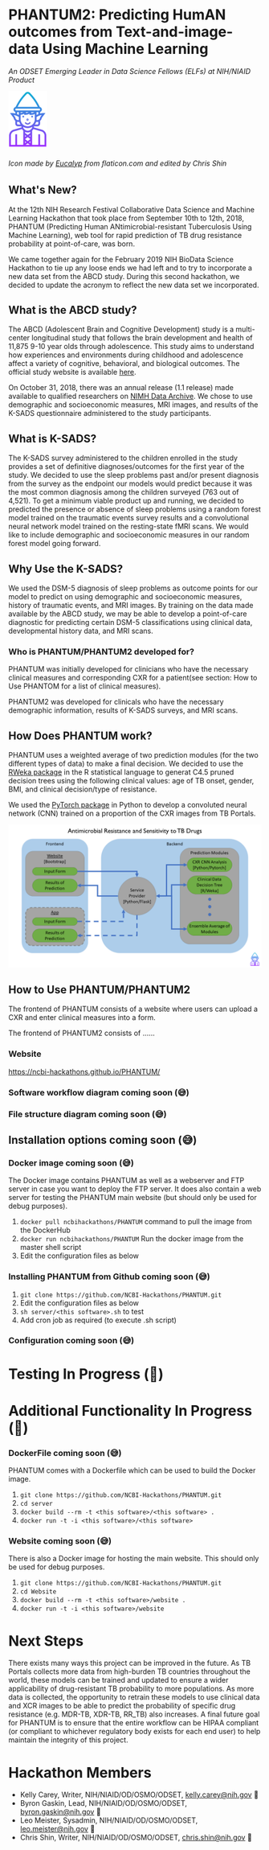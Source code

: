 # PHANTUM2: Predicting HumAN outcomes from Text-and-image-data Using Machine Learning

*An ODSET Emerging Leader in Data Science Fellows (ELFs) at NIH/NIAID Product*


![alt text](https://github.com/NCBI-Hackathons/Expanding-a-versatile-antimicrobial-resistance-pipeline/blob/master/final%20elf-icon%20size.png "elf logo") 

###### Icon made by [Eucalyp](https://www.flaticon.com/authors/eucalyp) from flaticon.com and edited by Chris Shin


## What's New?
At the 12th NIH Research Festival Collaborative Data Science and Machine Learning Hackathon that took place from September 10th to 12th, 2018, PHANTUM (Predicting Human ANtimicrobial-resistant Tuberculosis Using Machine Learning), web tool for rapid prediction of TB drug resistance probability at point-of-care, was born.

We came together again for the February 2019 NIH BioData Science Hackathon to tie up any loose ends we had left and to try to incorporate a new data set from the ABCD study. During this second hackathon, we decided to update the acronym to reflect the new data set we incorporated. 

## What is the ABCD study?
The ABCD (Adolescent Brain and Cognitive Development) study is a multi-center longitudinal study that follows the brain development and health of 11,875 9-10 year olds through adolescence. This study aims to understand how experiences and environments during childhood and adolescence affect a variety of cognitive, behavioral, and biological outcomes. The official study website is available [here](https://abcdstudy.org/index.html).

On October 31, 2018, there was an annual release (1.1 release) made available to qualified researchers on [NIMH Data Archive](https://data-archive.nimh.nih.gov/). We chose to use demographic and socioeconomic measures, MRI images, and results of the K-SADS questionnaire administered to the study participants. 

## What is K-SADS?
The K-SADS survey administered to the children enrolled in the study provides a set of definitive diagnoses/outcomes for the first year of the study. We decided to use the sleep problems past and/or present diagnosis from the survey as the endpoint our models would predict because it was the most common diagnosis among the children surveyed (763 out of 4,521).
To get a minimum viable product up and running, we decided to predicted the presence or absence of sleep problems using a random forest model trained on the traumatic events survey results and a convolutional neural network model trained on the resting-state fMRI scans. We would like to include demographic and socioeconomic measures in our random forest model going forward.

## Why Use the K-SADS?
We used the DSM-5 diagnosis of sleep problems as outcome points for our model to predict on using demographic and socioeconomic measures, history of traumatic events, and MRI images. By training on the data made available by the ABCD study, we may be able to develop a point-of-care diagnostic for predicting certain DSM-5 classifications using clinical data, developmental history data, and MRI scans.

### Who is PHANTUM/PHANTUM2 developed for?
PHANTUM was initially developed for clinicians who have the necessary clinical measures and corresponding CXR for a patient(see section: How to Use PHANTOM for a list of clinical measures). 

PHANTUM2 was developed for clinicals who have the necessary demographic information, results of K-SADS surveys, and MRI scans. 

## How Does PHANTUM work?
PHANTUM uses a weighted average of two prediction modules (for the two different types of data) to make a final decision. We decided to use the [RWeka package](https://cran.r-project.org/web/packages/RWeka/index.html) in the R statistical language to generat C4.5 pruned decision trees using the following clinical values: age of TB onset, gender, BMI, and clinical decision/type of resistance.

We used the [PyTorch package](https://github.com/pytorch/pytorch) in Python to develop a convoluted neural network (CNN) trained on a proportion of the CXR images from TB Portals. 

![alt text](https://github.com/NCBI-Hackathons/Expanding-a-versatile-antimicrobial-resistance-pipeline/blob/master/Slide1.PNG "architecture flowchart 1")

## How to Use PHANTUM/PHANTUM2
The frontend of PHANTUM consists of a website where users can upload a CXR and enter clinical measures into a form. 

The frontend of PHANTUM2 consists of ......

### Website 
https://ncbi-hackathons.github.io/PHANTUM/

### Software workflow diagram coming soon (:sweat_smile:)

### File structure diagram coming soon (:sweat_smile:)

## Installation options coming soon (:sweat_smile:)

### Docker image coming soon (:sweat_smile:)

The Docker image contains PHANTUM as well as a webserver and FTP server in case you want to deploy the FTP server. It does also contain a web server for testing the PHANTUM main website (but should only be used for debug purposes).

1. `docker pull ncbihackathons/PHANTUM` command to pull the image from the DockerHub
2. `docker run ncbihackathons/PHANTUM` Run the docker image from the master shell script
3. Edit the configuration files as below

### Installing PHANTUM from Github coming soon (:sweat_smile:)
1. `git clone https://github.com/NCBI-Hackathons/PHANTUM.git`
2. Edit the configuration files as below
3. `sh server/<this software>.sh` to test
4. Add cron job as required (to execute <this software>.sh script)
  
### Configuration coming soon (:sweat_smile:)

# Testing In Progress (:construction_worker:)

# Additional Functionality In Progress (:construction_worker:)

### DockerFile coming soon (:sweat_smile:)

PHANTUM comes with a Dockerfile which can be used to build the Docker image.

  1. `git clone https://github.com/NCBI-Hackathons/PHANTUM.git`
  2. `cd server`
  3. `docker build --rm -t <this software>/<this software> .`
  4. `docker run -t -i <this software>/<this software>`
  


### Website coming soon (:sweat_smile:)

There is also a Docker image for hosting the main website. This should only be used for debug purposes.

  1. `git clone https://github.com/NCBI-Hackathons/PHANTUM.git`
  2. `cd Website`
  3. `docker build --rm -t <this software>/website .`
  4. `docker run -t -i <this software>/website`
  
 # Next Steps
There exists many ways this project can be improved in the future. As TB Portals collects more data from high-burden TB countries throughout the world, these models can be trained and updated to ensure a wider applicability of drug-resistant TB probability to more populations. As more data is collected, the opportunity to retrain these models to use clinical data and XCR images to be able to predict the probability of specific drug resistance (e.g. MDR-TB, XDR-TB, RR_TB) also increases. A final future goal for PHANTUM is to ensure that the entire workflow can be HIPAA compliant (or compliant to whichever regulatory body exists for each end user) to help maintain the integrity of this project. 
  
# Hackathon Members
* Kelly Carey, Writer, NIH/NIAID/OD/OSMO/ODSET, kelly.carey@nih.gov :blossom:
* Byron Gaskin, Lead, NIH/NIAID/OD/OSMO/ODSET, byron.gaskin@nih.gov :evergreen_tree:
* Leo Meister, Sysadmin, NIH/NIAID/OD/OSMO/ODSET, leo.meister@nih.gov :deciduous_tree:
* Chris Shin, Writer, NIH/NIAID/OD/OSMO/ODSET, chris.shin@nih.gov :cherry_blossom:
